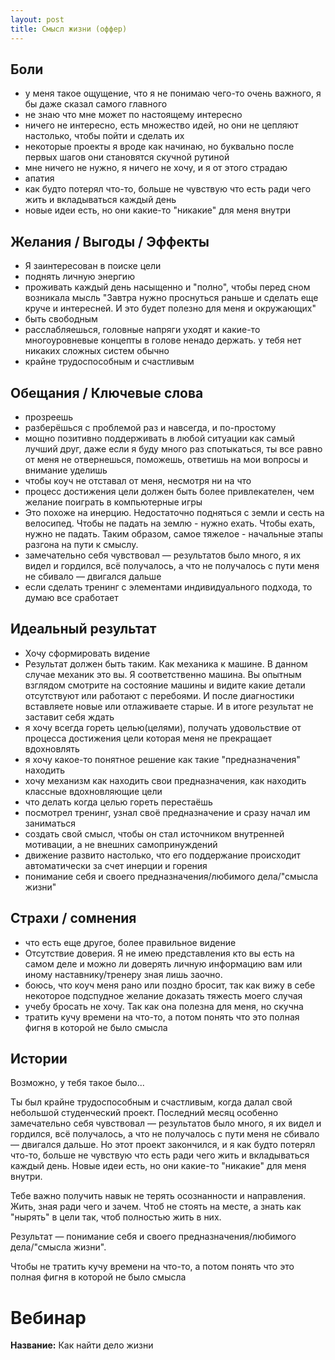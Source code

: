 ```yaml
---
layout: post
title: Смысл жизни (оффер)
---
```


## Боли

- у меня такое ощущение, что я не понимаю чего-то очень важного, я бы даже сказал самого главного
- не знаю что мне может по настоящему интересно
- ничего не интересно, есть множество идей, но они не цепляют настолько, чтобы пойти и сделать их
- некоторые проекты я вроде как начинаю, но буквально после первых шагов они становятся скучной рутиной
- мне ничего не нужно, я ничего не хочу, и я от этого страдаю
- апатия
- как будто потерял что-то, больше не чувствую что есть ради чего жить и вкладываться каждый день
- новые идеи есть, но они какие-то "никакие" для меня внутри

## Желания / Выгоды / Эффекты

- Я заинтересован в поиске цели
- поднять личную энергию
- проживать каждый день насыщенно и "полно", чтобы перед сном возникала мысль "Завтра нужно проснуться раньше и сделать еще круче и интересней. И это будет полезно для меня и окружающих"
- быть свободным
- расслабляешься, головные напряги уходят и какие-то многоуровневые концепты в голове ненадо держать. у тебя нет никаких сложных систем обычно
- крайне трудоспособным и счастливым

## Обещания / Ключевые слова

- прозреешь
- разберёшься с проблемой раз и навсегда, и по-простому
- мощно позитивно поддерживать в любой ситуации как самый лучший друг, даже если я буду много раз спотыкаться, ты все равно от меня не отвернешься, поможешь, ответишь на мои вопросы и внимание уделишь
- чтобы коуч не отставал от меня, несмотря ни на что
- процесс достижения цели должен быть более привлекателен, чем желание поиграть в компьютерные игры
- Это похоже на инерцию. Недостаточно подняться с земли и сесть на велосипед. Чтобы не падать на землю - нужно ехать. Чтобы ехать, нужно не падать. Таким образом, самое тяжелое - начальные этапы разгона на пути к смыслу.
- замечательно себя чувствовал — результатов было много, я их видел и гордился, всё получалось, а что не получалось с пути меня не сбивало — двигался дальше
- если сделать тренинг с элементами индивидуального подхода, то думаю все сработает

## Идеальный результат

- Хочу сформировать видение
- Результат должен быть таким. Как механика к машине. В данном случае механик это вы. Я соответственно машина. Вы опытным взглядом смотрите на состояние машины и видите какие детали отсутствуют или работают с перебоями. И после диагностики вставляете новые или отлаживаете старые. И в итоге результат не заставит себя ждать
- я хочу всегда гореть целью(целями), получать удовольствие от процесса достижения цели которая меня не прекращает вдохновлять
- я хочу какое-то понятное решение как такие "предназначения" находить
- хочу механизм как находить свои предназначения, как находить классные вдохновляющие цели
- что делать когда целью гореть перестаёшь
- посмотрел тренинг, узнал своё предназначение и сразу начал им заниматься
- создать свой смысл, чтобы он стал источником внутренней мотивации, а не внешних самопринуждений
- движение развито настолько, что его поддержание происходит автоматически за счет инерции и горения
- понимание себя и своего предназначения/любимого дела/"смысла жизни"

## Страхи / сомнения

- что есть еще другое, более правильное видение
- Отсутствие доверия. Я не имею представления кто вы есть на самом деле и можно ли доверять личную информацию вам или иному наставнику/тренеру зная лишь заочно.
- боюсь, что коуч меня рано или поздно бросит, так как вижу в себе некоторое подспудное желание доказать тяжесть моего случая
- учебу бросать не хочу. Так как она полезна для меня, но скучна
- тратить кучу времени на что-то, а потом понять что это полная фигня в которой не было смысла

## Истории

Возможно, у тебя такое было...

Ты был крайне трудоспособным и счастливым, когда далал свой небольшой студенческий проект. Последний месяц особенно замечательно себя чувствовал — результатов было много, я их видел и гордился, всё получалось, а что не получалось с пути меня не сбивало — двигался дальше. Но этот проект закончился, и я как будто потерял что-то, больше не чувствую что есть ради чего жить и вкладываться каждый день. Новые идеи есть, но они какие-то "никакие" для меня внутри.

Тебе важно получить навык не терять осознанности и направления. Жить, зная ради чего и зачем. Чтоб не стоять на месте, а знать как "нырять" в цели так, чтоб полностью жить в них.

Результат — понимание себя и своего предназначения/любимого дела/"смысла жизни". 

Чтобы не тратить кучу времени на что-то, а потом понять что это полная фигня в которой не было смысла

# Вебинар

**Название:** Как найти дело жизни

